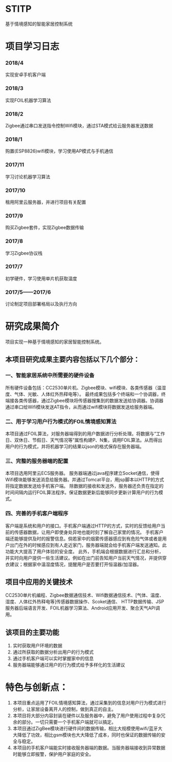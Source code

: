 # STITP
基于情境感知的智能家居控制系统

# 项目学习日志
### 2018/4
实现安卓手机客户端
### 2018/3
实现FOIL机器学习算法
### 2018/2
Zigbee通过串口发送指令控制Wifi模块，通过STA模式给云服务器发送数据
### 2018/1
购置(ESP8826)wifi模块，学习使用AP模式与手机通信
### 2017/11
学习讨论机器学习算法
### 2017/10
租用阿里云服务器，并进行项目有关配置
### 2017/9
购买Zigbee套件，实现Zigbee数据传输
### 2017/8
学习Zigbee协议栈
### 2017/7
初学硬件，学习使用单片机获取温度
### 2017/5——2017/6
讨论制定项目部署格局以及执行方向

# 研究成果简介
项目实现一种基于情境感知的家居智能控制系统。
## 本项目研究成果主要内容包括以下几个部分：
### 一、智能家居系统中所需要的硬件设备
所有硬件设备包括：CC2530单片机、Zigbee模块、wifi模块、各类传感器（温湿度、气体、光敏、人体红外热释电等）。
最终成果包括多个终端和一个协调器，终端接各类传感器，通过Zigbee模块将传感器搜集到的数据发送给协调器。协调器通过串口给Wifi模块发送AT指令，从而通过wifi模块将数据发送给服务器端。
### 二、用于学习用户行为模式的FOIL情境感知算法
本项目通过FOIL算法，对服务器端得到的用户数据进行分析处理。将数据与“工作日、双休日、节假日、天气情况等”属性构建P、N集，调用FOIL算法。从而得出用户的行为模式，并将机器学习的结果以json的格式保存在服务器端。
### 三、完整的服务器端的配置
本项目选用阿里云ECS服务器。
服务器端通过java程序建立Socket通信，使得Wifi模块能够发送消息给服务器。并通过Tomcat平台，用jsp脚本以HTTP的方式将指定数据发送给手机客户端。
除数据的接收和发送外，服务器还负责在指定的时间间隔内运行FOIL算法程序。保证数据更新后能够同步更新计算用户的行为模式。 
### 四、完善的手机客户端程序
客户端是系统和用户的接口。手机客户端通过HTTP的方式，实时的反馈给用户当前的传感器数据，让用户即使身处异地也能时刻了解自己家里的情况。
手机客户端还能够提供及时的报警信息。倘若家中的烟雾传感器感应到有危险气体或者是用户出门在外的时候感应到有人走近家门，服务器端就会给手机客户端发送通知。此功能大大提高了用户体验的安全度。
此外，手机端会根据数据进行汇总和分析，并实时向用户提供一些生活建议。例如在出门前告知用户当前天气情况，并提供穿衣建议；根据家中温湿度情况，提醒用户是否要打开恒温器/加湿器。

## 项目中应用的关键技术
CC2530单片机编程、Zigbee数据通信技术、Wifi数据通信技术、[气体、温度、湿度、人体红外热释电等]传感器数据操作、Scoket通信、 HTTP数据传输、JSP服务器后端语言开发、FOIL机器学习算法、Android应用开发、聚合天气API调用。

## 该项目的主要功能
<ol>
<li>实时获取用户环境的数据</li>
<li>通过所获取的数据分析出用户的行为模式</li>
<li>通过手机客户端可以实时掌握家中的信息</li>
<li>服务器端能够通过用户的行为模式给予多样化的生活建议</li>
</ol>

# 特色与创新点：
<ol>
<li>本项目重点运用了FOIL情境感知算法，通过采集到的信息对用户行为模式进行分析，让家居设备离开人的控制，做到真正的自主。</li>
<li>本项目将大部分内容封装在硬件以及服务器中，避免了用户使用过程中复杂冗余的部分。一切只需要一个手机客户端就可以搞定。</li>
<li>本项目通过ZigBee模块进行硬件间的数据传输，相比大规模使用wifi/蓝牙大大降低了功效，相比gsm模块也大大降低了成本，同时也保证的数据传输的安全与稳定。</li>
<li>本项目的手机客户端能实时接收服务器端的数据。当服务器端接收到异常数据时能够立即报警，保护用户家庭的安全。</li>
</ol>